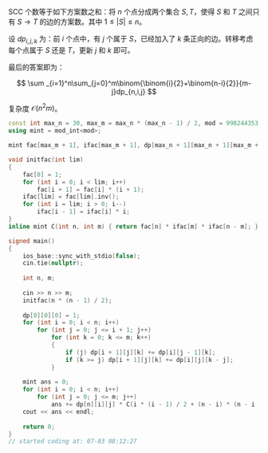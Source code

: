 SCC 个数等于如下方案数之和：将 $n$ 个点分成两个集合 $S,T$，使得 $S$ 和 $T$ 之间只有 $S\to T$ 的边的方案数。其中 $1\le |S|\le n$。

设 $dp_{i,j,k}$ 为：前 $i$ 个点中，有 $j$ 个属于 $S$，已经加入了 $k$ 条正向的边。转移考虑每个点属于 $S$ 还是 $T$，更新 $j$ 和 $k$ 即可。

最后的答案即为：

$$
\sum _{i=1}^n\sum_{j=0}^m\binom{\binom{i}{2}+\binom{n-i}{2}}{m-j}dp_{n,i,j}
$$

复杂度 $\mathcal{O}(n^2m)$。

```cpp
const int max_n = 30, max_m = max_n * (max_n - 1) / 2, mod = 998244353;
using mint = mod_int<mod>;

mint fac[max_m + 1], ifac[max_m + 1], dp[max_n + 1][max_n + 1][max_m + 1];

void initfac(int lim)
{
	fac[0] = 1;
	for (int i = 0; i < lim; i++)
		fac[i + 1] = fac[i] * (i + 1);
	ifac[lim] = fac[lim].inv();
	for (int i = lim; i > 0; i--)
		ifac[i - 1] = ifac[i] * i;
}
inline mint C(int n, int m) { return fac[n] * ifac[m] * ifac[n - m]; }

signed main()
{
	ios_base::sync_with_stdio(false);
	cin.tie(nullptr);
	
	int n, m;
	
	cin >> n >> m;
	initfac(n * (n - 1) / 2);
	
	dp[0][0][0] = 1;
	for (int i = 0; i < n; i++)
		for (int j = 0; j <= i + 1; j++)
			for (int k = 0; k <= m; k++)
			{
				if (j) dp[i + 1][j][k] += dp[i][j - 1][k];
				if (k >= j) dp[i + 1][j][k] += dp[i][j][k - j];
			}
	
	mint ans = 0;
	for (int i = 0; i < n; i++)
		for (int j = 0; j <= m; j++)
			ans += dp[n][i][j] * C(i * (i - 1) / 2 + (n - i) * (n - i - 1) / 2, m - j);
	cout << ans << endl;
	
	return 0;
}
// started coding at: 07-03 08:12:27
```